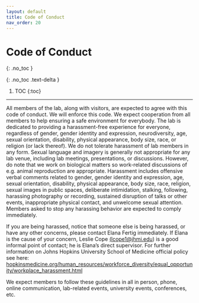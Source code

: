 ```yaml
---
layout: default
title: Code of Conduct
nav_order: 20
---
```


# Code of Conduct
{: .no_toc }

{: .no_toc .text-delta }

1. TOC
{:toc}

---

All members of the lab, along with visitors, are expected to agree with this code of conduct. We will enforce this code. We expect cooperation from all members to help ensuring a safe environment for everybody. The lab is dedicated to providing a harassment-free experience for everyone, regardless of gender, gender identity and expression, neurodiversity, age, sexual orientation, disability, physical appearance, body size, race, or religion (or lack thereof). We do not tolerate harassment of lab members in any form. Sexual language and imagery is generally not appropriate for any lab venue, including lab meetings, presentations, or discussions. However, do note that we work on biological matters so work-related discussions of e.g. animal reproduction are appropriate. Harassment includes offensive verbal comments related to gender, gender identity and expression, age, sexual orientation, disability, physical appearance, body size, race, religion, sexual images in public spaces, deliberate intimidation, stalking, following, harassing photography or recording, sustained disruption of talks or other events, inappropriate physical contact, and unwelcome sexual attention. Members asked to stop any harassing behavior are expected to comply immediately.

If you are being harassed, notice that someone else is being harassed, or have any other concerns, please contact Elana Fertig immediately. If Elana is the cause of your concern, Leslie Cope <a href = "mailto:lcope1@jhmi.edu">(lcope1@jhmi.edu)</a> is a good informal point of contact; he is Elana’s direct supervisor. For further information on Johns Hopkins University School of Medicine official policy see here: <a href="https://www.hopkinsmedicine.org/human_resources/workforce_diversity/equal_opportunity/workplace_harassment.html" target="_blank">hopkinsmedicine.org/human_resources/workforce_diversity/equal_opportunity/workplace_harassment.html</a>


We expect members to follow these guidelines in all in person, phone, online communication, lab-related events, university events, conferences, etc. 


<!-- just_the_docs:
  # Define which collections are used in just-the-docs
  collections:
    # Reference the "tests" collection
    tests:
      # Give the collection a name
      name: Tests
      # Exclude the collection from the navigation
      # Supports true or false (default)
      # nav_exclude: true
      # Fold the collection in the navigation
      # Supports true or false (default)
      # nav_fold: true  # note: this option is new in v0.4
      # Exclude the collection from the search
      # Supports true or false (default)
      # search_exclude: true -->
